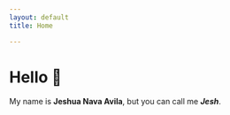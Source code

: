 ```yaml
---
layout: default
title: Home

---
```


# Hello 👋

My name is **Jeshua Nava Avila**, but you can call me **_Jesh_**.
